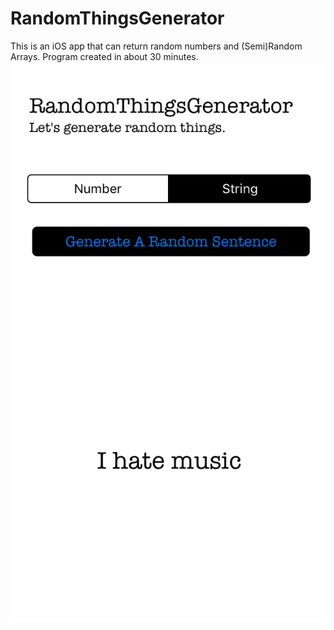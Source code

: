 # RandomThingsGenerator
This is an iOS app that can return random numbers and (Semi)Random Arrays.
Program created in about 30 minutes.
![](Photo.png)
